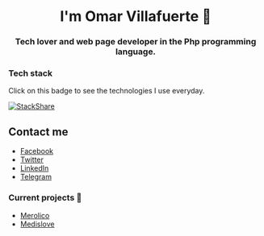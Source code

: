 <h1 align="center">I'm Omar Villafuerte 👋</h1>
<h3 align="center">Tech lover and web page developer in the Php programming language.</h3>

### Tech stack

Click on this badge to see the technologies I use everyday.

[![StackShare](http://img.shields.io/badge/tech-stack-0690fa.svg?style=flat)](https://stackshare.io/ovillafuerte94/my-stack)

## Contact me

- [Facebook](https://www.facebook.com/ovillafuerte94)
- [Twitter](https://twitter.com/ovillafuerte94)
- [LinkedIn](https://www.linkedin.com/in/ovillafuerte94/)
- [Telegram](https://t.me/ovillafuerte94)

### Current projects 🚀

- [Merolico](https://merolico.app)
- [Medislove](https://medislove.com)
